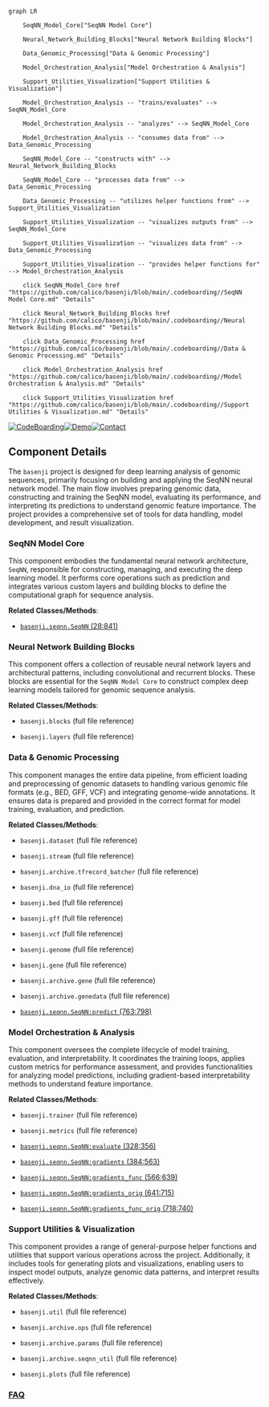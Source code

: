```mermaid

graph LR

    SeqNN_Model_Core["SeqNN Model Core"]

    Neural_Network_Building_Blocks["Neural Network Building Blocks"]

    Data_Genomic_Processing["Data & Genomic Processing"]

    Model_Orchestration_Analysis["Model Orchestration & Analysis"]

    Support_Utilities_Visualization["Support Utilities & Visualization"]

    Model_Orchestration_Analysis -- "trains/evaluates" --> SeqNN_Model_Core

    Model_Orchestration_Analysis -- "analyzes" --> SeqNN_Model_Core

    Model_Orchestration_Analysis -- "consumes data from" --> Data_Genomic_Processing

    SeqNN_Model_Core -- "constructs with" --> Neural_Network_Building_Blocks

    SeqNN_Model_Core -- "processes data from" --> Data_Genomic_Processing

    Data_Genomic_Processing -- "utilizes helper functions from" --> Support_Utilities_Visualization

    Support_Utilities_Visualization -- "visualizes outputs from" --> SeqNN_Model_Core

    Support_Utilities_Visualization -- "visualizes data from" --> Data_Genomic_Processing

    Support_Utilities_Visualization -- "provides helper functions for" --> Model_Orchestration_Analysis

    click SeqNN_Model_Core href "https://github.com/calico/basenji/blob/main/.codeboarding//SeqNN Model Core.md" "Details"

    click Neural_Network_Building_Blocks href "https://github.com/calico/basenji/blob/main/.codeboarding//Neural Network Building Blocks.md" "Details"

    click Data_Genomic_Processing href "https://github.com/calico/basenji/blob/main/.codeboarding//Data & Genomic Processing.md" "Details"

    click Model_Orchestration_Analysis href "https://github.com/calico/basenji/blob/main/.codeboarding//Model Orchestration & Analysis.md" "Details"

    click Support_Utilities_Visualization href "https://github.com/calico/basenji/blob/main/.codeboarding//Support Utilities & Visualization.md" "Details"

```

[![CodeBoarding](https://img.shields.io/badge/Generated%20by-CodeBoarding-9cf?style=flat-square)](https://github.com/CodeBoarding/GeneratedOnBoardings)[![Demo](https://img.shields.io/badge/Try%20our-Demo-blue?style=flat-square)](https://www.codeboarding.org/demo)[![Contact](https://img.shields.io/badge/Contact%20us%20-%20contact@codeboarding.org-lightgrey?style=flat-square)](mailto:contact@codeboarding.org)



## Component Details



The `basenji` project is designed for deep learning analysis of genomic sequences, primarily focusing on building and applying the SeqNN neural network model. The main flow involves preparing genomic data, constructing and training the SeqNN model, evaluating its performance, and interpreting its predictions to understand genomic feature importance. The project provides a comprehensive set of tools for data handling, model development, and result visualization.



### SeqNN Model Core

This component embodies the fundamental neural network architecture, `SeqNN`, responsible for constructing, managing, and executing the deep learning model. It performs core operations such as prediction and integrates various custom layers and building blocks to define the computational graph for sequence analysis.





**Related Classes/Methods**:



- <a href="https://github.com/calico/basenji/blob/master/basenji/seqnn.py#L28-L841" target="_blank" rel="noopener noreferrer">`basenji.seqnn.SeqNN` (28:841)</a>





### Neural Network Building Blocks

This component offers a collection of reusable neural network layers and architectural patterns, including convolutional and recurrent blocks. These blocks are essential for the `SeqNN Model Core` to construct complex deep learning models tailored for genomic sequence analysis.





**Related Classes/Methods**:



- `basenji.blocks` (full file reference)

- `basenji.layers` (full file reference)





### Data & Genomic Processing

This component manages the entire data pipeline, from efficient loading and preprocessing of genomic datasets to handling various genomic file formats (e.g., BED, GFF, VCF) and integrating genome-wide annotations. It ensures data is prepared and provided in the correct format for model training, evaluation, and prediction.





**Related Classes/Methods**:



- `basenji.dataset` (full file reference)

- `basenji.stream` (full file reference)

- `basenji.archive.tfrecord_batcher` (full file reference)

- `basenji.dna_io` (full file reference)

- `basenji.bed` (full file reference)

- `basenji.gff` (full file reference)

- `basenji.vcf` (full file reference)

- `basenji.genome` (full file reference)

- `basenji.gene` (full file reference)

- `basenji.archive.gene` (full file reference)

- `basenji.archive.genedata` (full file reference)

- <a href="https://github.com/calico/basenji/blob/master/basenji/seqnn.py#L763-L798" target="_blank" rel="noopener noreferrer">`basenji.seqnn.SeqNN:predict` (763:798)</a>





### Model Orchestration & Analysis

This component oversees the complete lifecycle of model training, evaluation, and interpretability. It coordinates the training loops, applies custom metrics for performance assessment, and provides functionalities for analyzing model predictions, including gradient-based interpretability methods to understand feature importance.





**Related Classes/Methods**:



- `basenji.trainer` (full file reference)

- `basenji.metrics` (full file reference)

- <a href="https://github.com/calico/basenji/blob/master/basenji/seqnn.py#L328-L356" target="_blank" rel="noopener noreferrer">`basenji.seqnn.SeqNN:evaluate` (328:356)</a>

- <a href="https://github.com/calico/basenji/blob/master/basenji/seqnn.py#L384-L563" target="_blank" rel="noopener noreferrer">`basenji.seqnn.SeqNN:gradients` (384:563)</a>

- <a href="https://github.com/calico/basenji/blob/master/basenji/seqnn.py#L566-L639" target="_blank" rel="noopener noreferrer">`basenji.seqnn.SeqNN:gradients_func` (566:639)</a>

- <a href="https://github.com/calico/basenji/blob/master/basenji/seqnn.py#L641-L715" target="_blank" rel="noopener noreferrer">`basenji.seqnn.SeqNN:gradients_orig` (641:715)</a>

- <a href="https://github.com/calico/basenji/blob/master/basenji/seqnn.py#L718-L740" target="_blank" rel="noopener noreferrer">`basenji.seqnn.SeqNN:gradients_func_orig` (718:740)</a>





### Support Utilities & Visualization

This component provides a range of general-purpose helper functions and utilities that support various operations across the project. Additionally, it includes tools for generating plots and visualizations, enabling users to inspect model outputs, analyze genomic data patterns, and interpret results effectively.





**Related Classes/Methods**:



- `basenji.util` (full file reference)

- `basenji.archive.ops` (full file reference)

- `basenji.archive.params` (full file reference)

- `basenji.archive.seqnn_util` (full file reference)

- `basenji.plots` (full file reference)









### [FAQ](https://github.com/CodeBoarding/GeneratedOnBoardings/tree/main?tab=readme-ov-file#faq)